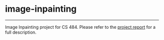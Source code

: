 # image-inpainting
---
Image Inpainting project for CS 484. Please refer to the [project report](report.ipynb) for a full description.
